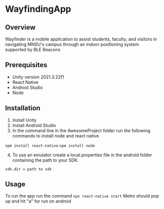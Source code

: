 # WayfindingApp

## Overview
Wayfinder is a mobile application to assist students, faculty, and visitors in navigating MNSU's campus through an indoor positioning system supported by BLE Beacons

## Prerequisites 
* Unity version 2021.3.22f1
* React Native
* Android Studio
* Node

## Installation
1. Install Unity
2. Install Android Studio
3. In the command line in the AwesomeProject folder run the following commands to install node and react native

```npm install react-native```
```npm install node```

4. To use an emulator create a local.properties file in the android folder containing the path to your SDK. 

``` sdk.dir = path to sdk ```

## Usage

To run the app run the command ``` npx react-native start ``` Metro should pop up and hit "a" for run on android

